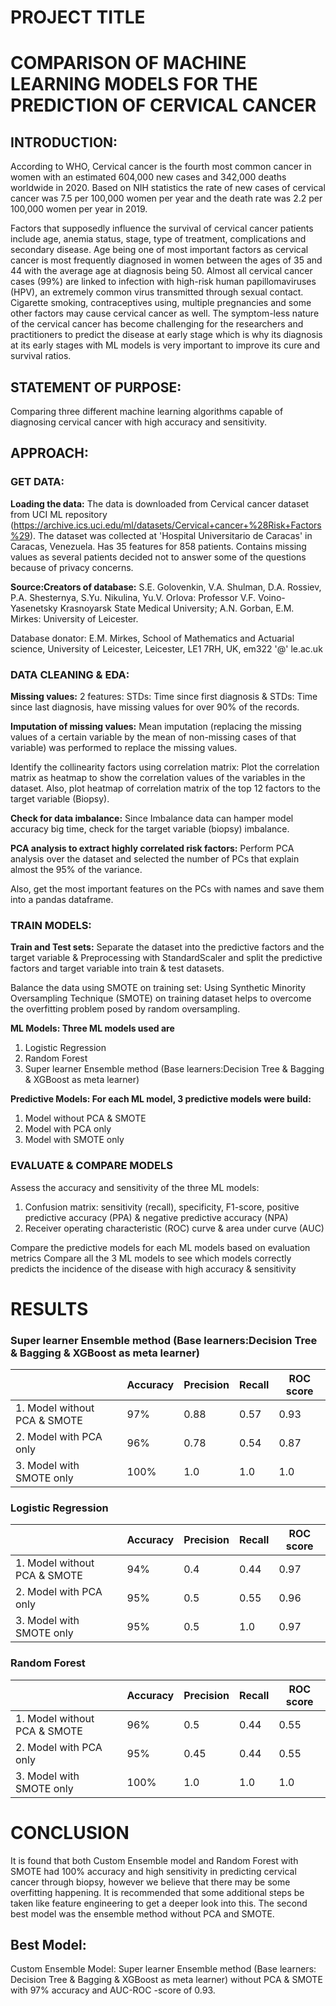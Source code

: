 # PROJECT TITLE
# COMPARISON OF MACHINE LEARNING MODELS FOR THE PREDICTION OF CERVICAL CANCER
## INTRODUCTION:
According to WHO, Cervical cancer is the fourth most common cancer in women with an estimated
604,000 new cases and 342,000 deaths worldwide in 2020. Based on NIH statistics the rate of 
new cases of cervical cancer was 7.5 per 100,000 women per year and the death rate was 
2.2 per 100,000 women per year in 2019.

Factors that supposedly influence the survival of cervical cancer patients include age, 
anemia status, stage, type of treatment, complications and secondary disease. Age being 
one of most important factors as cervical cancer is most frequently diagnosed in women 
between the ages of 35 and 44 with the average age at diagnosis being 50. 
Almost all cervical cancer cases (99%) are linked to infection with high-risk 
human papillomaviruses (HPV), an extremely common virus transmitted through sexual contact.  
Cigarette smoking, contraceptives using, multiple pregnancies and some other factors may cause 
cervical cancer as well. The symptom-less nature of the cervical cancer has become challenging 
for the researchers and practitioners to predict the disease at early stage which is why its 
diagnosis at its early stages with ML models is very important to improve its cure and survival ratios.
## STATEMENT OF PURPOSE:
Comparing three different machine learning algorithms capable of diagnosing cervical cancer 
with high accuracy and sensitivity.
## APPROACH:
### GET DATA:
**Loading the data:**
The data is downloaded from Cervical cancer dataset from UCI ML repository 
(https://archive.ics.uci.edu/ml/datasets/Cervical+cancer+%28Risk+Factors%29). 
The dataset was collected at 'Hospital Universitario de Caracas' in Caracas, Venezuela. 
Has 35 features for 858 patients. Contains missing values as several patients decided not 
to answer some of the questions because of privacy concerns.

**Source:Creators of database:**
S.E. Golovenkin, V.A. Shulman, D.A. Rossiev, P.A. Shesternya, S.Yu. Nikulina, Yu.V. Orlova: Professor V.F. Voino-Yasenetsky Krasnoyarsk State Medical University;
A.N. Gorban, E.M. Mirkes: University of Leicester.

Database donator:
E.M. Mirkes, School of Mathematics and Actuarial science, University of Leicester, Leicester, LE1 7RH, UK, em322 '@' le.ac.uk
### DATA CLEANING & EDA:
**Missing values:** 
2 features: STDs: Time since first diagnosis & STDs: Time since last diagnosis, 
have missing values for over 90% of the records.

**Imputation of missing values:** 
Mean imputation (replacing the missing values of a certain variable 
by the mean of non-missing cases of that variable) was performed to replace the missing values.

Identify the collinearity factors using correlation matrix: Plot the correlation matrix as heatmap 
to show the correlation values of the variables in the dataset.  Also, plot heatmap of correlation 
matrix of the top 12 factors to the target variable (Biopsy).

**Check for data imbalance:**
Since Imbalance data can hamper model accuracy big time, 
check for the target variable (biopsy) imbalance.

**PCA analysis to extract highly correlated risk factors:**
Perform PCA analysis over the dataset and selected the number of PCs that explain almost the 95% of the variance. 

Also, get the most important features on the PCs with names and save them into a pandas dataframe.
### TRAIN MODELS:
**Train and Test sets:**
Separate the dataset into the predictive factors and the target variable 
& Preprocessing with StandardScaler and split the predictive factors and target variable into 
train & test datasets.

Balance the data using SMOTE on training set: Using Synthetic Minority Oversampling Technique (SMOTE) 
on training dataset helps to overcome the overfitting problem posed by random oversampling. 

**ML Models: Three ML models used are**
1. Logistic Regression
2. Random Forest 
3. Super learner Ensemble method (Base learners:Decision Tree & Bagging & XGBoost as meta learner)

**Predictive Models: For each ML model, 3 predictive models were build:**
1. Model without PCA & SMOTE
2. Model with PCA only
3. Model with SMOTE only
### EVALUATE & COMPARE MODELS
Assess the accuracy and sensitivity of the three ML models:
1. Confusion matrix: sensitivity (recall), specificity, F1-score, positive predictive accuracy (PPA) 
& negative predictive accuracy (NPA)
2. Receiver operating characteristic (ROC) curve & area under curve (AUC)

Compare the predictive models for each ML models based on evaluation metrics
Compare all the 3 ML models to see which models correctly predicts the incidence of the disease 
with high accuracy & sensitivity
# RESULTS

### Super learner Ensemble method (Base learners:Decision Tree & Bagging & XGBoost as meta learner)
|     | Accuracy | Precision | Recall | ROC score | 
| --- | --- | --- | --- | --- | 
| 1. Model without PCA & SMOTE | 97% | 0.88| 0.57 | 0.93 | 
| 2. Model with PCA only | 96% | 0.78 | 0.54 | 0.87 | 
| 3. Model with SMOTE only | 100%| 1.0 | 1.0 | 1.0 |

### Logistic Regression
|     | Accuracy | Precision | Recall | ROC score | 
| --- | --- | --- | --- | --- | 
| 1. Model without PCA & SMOTE | 94% | 0.4 | 0.44 | 0.97 | 
| 2. Model with PCA only | 95% | 0.5 | 0.55 | 0.96 | 
| 3. Model with SMOTE only | 95% | 0.5 | 1.0 | 0.97 | 

### Random Forest 
|     | Accuracy | Precision | Recall | ROC score | 
| --- | --- | --- | --- | --- | 
| 1. Model without PCA & SMOTE | 96% | 0.5 | 0.44 | 0.55 | 
| 2. Model with PCA only | 95% | 0.45 | 0.44 | 0.55 | 
| 3. Model with SMOTE only | 100% | 1.0 | 1.0 | 1.0 | 

# CONCLUSION
It is found that both Custom Ensemble model and Random Forest with SMOTE had 100% accuracy and high sensitivity in predicting cervical cancer through biopsy, however we believe that there may be some overfitting happening. It is recommended that some additional steps be taken like feature engineering to get a deeper look into this. The second best model was the ensemble method without PCA and SMOTE.

## Best Model: 
Custom Ensemble Model: Super learner Ensemble method (Base learners: Decision Tree & Bagging & XGBoost as meta learner) without PCA & SMOTE with 97% accuracy and AUC-ROC -score of 0.93.

